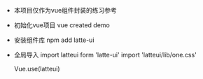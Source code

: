 

- 本项目仅作为vue组件封装的练习参考

- 初始化vue项目
    vue created demo

- 安装组件库
    npm add latte-ui

- 全局导入
    import latteui form 'latte-ui'
    import 'latteui/lib/one.css'

    Vue.use(latteui)